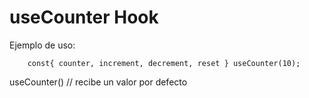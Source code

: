 # useCounter Hook

Ejemplo de uso:
```
    const{ counter, increment, decrement, reset } useCounter(10);
```
useCounter() // recibe un valor por defecto